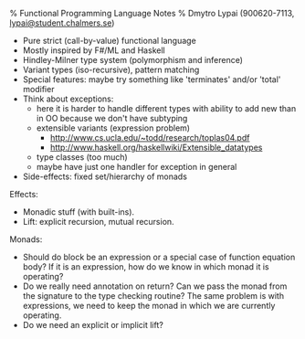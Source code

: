 % Functional Programming Language Notes
% Dmytro Lypai (900620-7113, lypai@student.chalmers.se)

* Pure strict (call-by-value) functional language
* Mostly inspired by F#/ML and Haskell
* Hindley-Milner type system (polymorphism and inference)
* Variant types (iso-recursive), pattern matching
* Special features: maybe try something like 'terminates' and/or 'total' modifier
* Think about exceptions:
    + here it is harder to handle different types with ability to add new than in OO because we don't have subtyping
    + extensible variants (expression problem)
        - <http://www.cs.ucla.edu/~todd/research/toplas04.pdf>
        - <http://www.haskell.org/haskellwiki/Extensible_datatypes>
    + type classes (too much)
    + maybe have just one handler for exception in general
* Side-effects: fixed set/hierarchy of monads

Effects:

* Monadic stuff (with built-ins).
* Lift: explicit recursion, mutual recursion.

Monads:
* Should do block be an expression or a special case of function equation body?
  If it is an expression, how do we know in which monad it is operating?
* Do we really need annotation on return? Can we pass the monad from the
  signature to the type checking routine? The same problem is with expressions,
  we need to keep the monad in which we are currently operating.
* Do we need an explicit or implicit lift?

